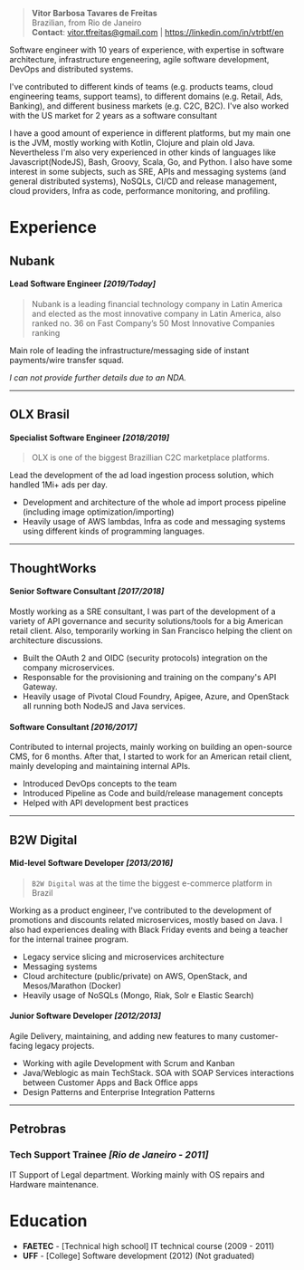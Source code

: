> __Vitor Barbosa Tavares de Freitas__  
Brazilian, from Rio de Janeiro  
__Contact__: vitor.tfreitas@gmail.com | https://linkedin.com/in/vtrbtf/en  

Software engineer with 10 years of experience, with expertise in software architecture, infrastructure engeneering, agile software development, DevOps and distributed systems.

I've contributed to different kinds of teams (e.g. products teams, cloud engineering teams, support teams), to different domains (e.g. Retail, Ads, Banking), and different business markets (e.g. C2C, B2C). I've also worked with the US market for 2 years as a software consultant

I have a good amount of experience in different platforms, but my main one is the JVM, mostly working with Kotlin, Clojure and plain old Java. Nevertheless I'm also very experienced in other kinds of languages like Javascript(NodeJS), Bash, Groovy, Scala, Go, and Python. I also have some interest in some subjects, such as SRE, APIs and messaging systems (and general distributed systems), NoSQLs, CI/CD and release management, cloud providers, Infra as code, performance monitoring, and profiling.


# Experience

## Nubank
#### Lead Software Engineer _[2019/Today]_
> Nubank is a leading financial technology company in Latin America and elected as the most innovative company in Latin America, also ranked no. 36 on Fast Company’s 50 Most Innovative Companies ranking

Main role of leading the infrastructure/messaging side of instant payments/wire transfer squad.

_I can not provide further details due to an NDA._

-----

## OLX Brasil
#### Specialist Software Engineer _[2018/2019]_
> OLX is one of the biggest Brazillian C2C marketplace platforms.  

Lead the development of the ad load ingestion process solution, which handled 1Mi+ ads per day. 

- Development and architecture of the whole ad import process pipeline (including image optimization/importing)
- Heavily usage of AWS lambdas, Infra as code and messaging systems using different kinds of programming languages.

-----

## ThoughtWorks
#### Senior Software Consultant _[2017/2018]_
Mostly working as a SRE consultant, I was part of the development of a variety of API governance and security solutions/tools for a big American retail client. 
Also, temporarily working in San Francisco helping the client on architecture discussions.

- Built the OAuth 2 and OIDC (security protocols) integration on the company microservices.
- Responsable for the provisioning and training on the company's API Gateway.
- Heavily usage of Pivotal Cloud Foundry, Apigee, Azure, and OpenStack all running both NodeJS and Java services.

#### Software Consultant _[2016/2017]_
Contributed to internal projects, mainly working on building an open-source CMS, for 6 months. After that, I started to work for an American retail client, mainly developing and maintaining internal APIs.

- Introduced DevOps concepts to the team
- Introduced Pipeline as Code and build/release management concepts 
- Helped with API development best practices 
 
-----

## B2W Digital
#### Mid-level Software Developer  _[2013/2016]_
> `B2W Digital` was at the time the biggest e-commerce platform in Brazil

Working as a product engineer, I've contributed to the development of promotions and discounts related microservices, mostly based on Java. I also had experiences dealing with Black Friday events and being a teacher for the internal trainee program.

- Legacy service slicing and microservices architecture
- Messaging systems
- Cloud architecture (public/private) on AWS, OpenStack, and Mesos/Marathon (Docker)
- Heavily usage of NoSQLs (Mongo, Riak, Solr e Elastic Search)

#### Junior Software Developer  _[2012/2013]_
Agile Delivery, maintaining, and adding new features to many customer-facing legacy projects.

- Working with agile Development with Scrum and Kanban
- Java/Weblogic as main TechStack. SOA with SOAP Services interactions between Customer Apps and Back Office apps
- Design Patterns and Enterprise Integration Patterns

--------

## Petrobras
### Tech Support Trainee _[Rio de Janeiro - 2011]_ 
IT Support of Legal department. Working mainly with OS repairs and Hardware maintenance.

# Education
- __FAETEC__ -  [Technical high school] IT technical course (2009 - 2011)
- __UFF__ -  [College] Software development  (2012) (Not graduated)
  
